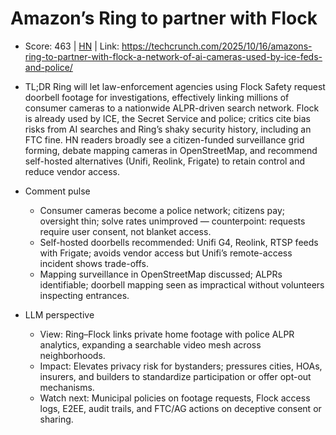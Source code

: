 # Amazon’s Ring to partner with Flock

- Score: 463 | [HN](https://news.ycombinator.com/item?id=45614713) | Link: https://techcrunch.com/2025/10/16/amazons-ring-to-partner-with-flock-a-network-of-ai-cameras-used-by-ice-feds-and-police/

- TL;DR
  Ring will let law-enforcement agencies using Flock Safety request doorbell footage for investigations, effectively linking millions of consumer cameras to a nationwide ALPR-driven search network. Flock is already used by ICE, the Secret Service and police; critics cite bias risks from AI searches and Ring’s shaky security history, including an FTC fine. HN readers broadly see a citizen-funded surveillance grid forming, debate mapping cameras in OpenStreetMap, and recommend self-hosted alternatives (Unifi, Reolink, Frigate) to retain control and reduce vendor access.

- Comment pulse
  - Consumer cameras become a police network; citizens pay; oversight thin; solve rates unimproved — counterpoint: requests require user consent, not blanket access.
  - Self-hosted doorbells recommended: Unifi G4, Reolink, RTSP feeds with Frigate; avoids vendor access but Unifi’s remote-access incident shows trade-offs.
  - Mapping surveillance in OpenStreetMap discussed; ALPRs identifiable; doorbell mapping seen as impractical without volunteers inspecting entrances.

- LLM perspective
  - View: Ring–Flock links private home footage with police ALPR analytics, expanding a searchable video mesh across neighborhoods.
  - Impact: Elevates privacy risk for bystanders; pressures cities, HOAs, insurers, and builders to standardize participation or offer opt-out mechanisms.
  - Watch next: Municipal policies on footage requests, Flock access logs, E2EE, audit trails, and FTC/AG actions on deceptive consent or sharing.
